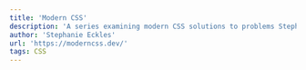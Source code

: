```yaml
---
title: 'Modern CSS'
description: 'A series examining modern CSS solutions to problems Stephanie Eckles (@5t3ph), a seasoned frontend developer, has been solving for 15+ years.'
author: 'Stephanie Eckles'
url: 'https://moderncss.dev/'
tags: CSS
---
```

